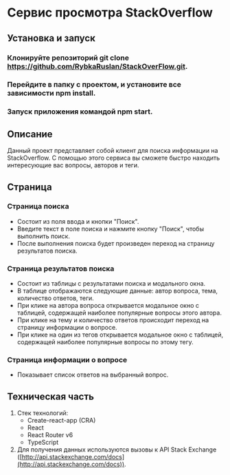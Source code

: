 # Сервис просмотра StackOverflow

## Установка и запуск
### Клонируйте репозиторий git clone https://github.com/RybkaRuslan/StackOverFlow.git.
### Перейдите в папку с проектом, и установите все зависимости npm install.
### Запуск приложения командой npm start.

## Описание
Данный проект представляет собой клиент для поиска информации на StackOverflow. С помощью этого сервиса вы сможете быстро находить интересующие вас вопросы, авторов и теги.

## Страница
### Страница поиска
- Состоит из поля ввода и кнопки "Поиск".
- Введите текст в поле поиска и нажмите кнопку "Поиск", чтобы выполнить поиск.
- После выполнения поиска будет произведен переход на страницу результатов поиска.

### Страница результатов поиска
- Состоит из таблицы с результатами поиска и модального окна.
- В таблице отображаются следующие данные: автор вопроса, тема, количество ответов, теги.
- При клике на автора вопроса открывается модальное окно с таблицей, содержащей наиболее популярные вопросы этого автора.
- При клике на тему и количество ответов происходит переход на страницу информации о вопросе.
- При клике на один из тегов открывается модальное окно с таблицей, содержащей наиболее популярные вопросы по этому тегу.

### Страница информации о вопросе
- Показывает список ответов на выбранный вопрос.

## Техническая часть
1. Стек технологий:
   - Create-react-app (CRA)
   - React
   - React Router v6
   - TypeScript
2. Для получения данных используются вызовы к API Stack Exchange ([http://api.stackexchange.com/docs](http://api.stackexchange.com/docs)).   